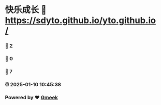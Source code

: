 # 快乐成长 :link: https://sdyto.github.io/yto.github.io/ 
### :page_facing_up: [2](https://sdyto.github.io/yto.github.io//tag.html) 
### :speech_balloon: 0 
### :hibiscus: 7 
### :alarm_clock: 2025-01-10 10:45:38 
### Powered by :heart: [Gmeek](https://github.com/Meekdai/Gmeek)
